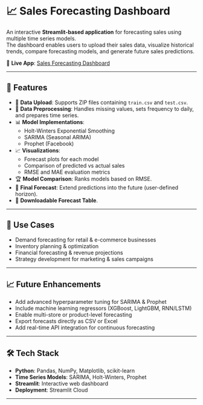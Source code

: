 # 📈 Sales Forecasting Dashboard

An interactive **Streamlit-based application** for forecasting sales using multiple time series models.  
The dashboard enables users to upload their sales data, visualize historical trends, compare forecasting models, and generate future sales predictions.  

🔗 **Live App**: [Sales Forecasting Dashboard](https://sarimax-forecast-dashboard.streamlit.app/)

---

## 🚀 Features

- 📂 **Data Upload**: Supports ZIP files containing `train.csv` and `test.csv`.
- 🔎 **Data Preprocessing**: Handles missing values, sets frequency to daily, and prepares time series.
- 📊 **Model Implementations**:
  - Holt-Winters Exponential Smoothing
  - SARIMA (Seasonal ARIMA)
  - Prophet (Facebook)
- 📈 **Visualizations**:
  - Forecast plots for each model
  - Comparison of predicted vs actual sales
  - RMSE and MAE evaluation metrics
- 🏆 **Model Comparison**: Ranks models based on RMSE.
- 🔮 **Final Forecast**: Extend predictions into the future (user-defined horizon).
- 📄 **Downloadable Forecast Table**.

---

## 🎯 Use Cases

- Demand forecasting for retail & e-commerce businesses  
- Inventory planning & optimization  
- Financial forecasting & revenue projections  
- Strategy development for marketing & sales campaigns  

---

## 📈 Future Enhancements

- Add advanced hyperparameter tuning for SARIMA & Prophet  
- Include machine learning regressors (XGBoost, LightGBM, RNN/LSTM)  
- Enable multi-store or product-level forecasting  
- Export forecasts directly as CSV or Excel  
- Add real-time API integration for continuous forecasting  

---

## 🛠 Tech Stack

- **Python**: Pandas, NumPy, Matplotlib, scikit-learn  
- **Time Series Models**: SARIMA, Holt-Winters, Prophet  
- **Streamlit**: Interactive web dashboard  
- **Deployment**: Streamlit Cloud  

---
